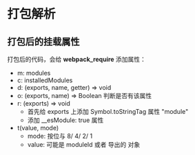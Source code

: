 # 打包解析

## 打包后的挂载属性

打包后的代码，会给 __webpack_require__ 添加属性：

- m: modules
- c: installedModules
- d: (exports, name, getter) => void
- o: (exports, name) => Boolean 判断是否有该属性
- r: (exports) => void
    - 首先给 exports 上添加 Symbol.toStringTag 属性 "module"
    - 添加 __esModule: true 属性
- t(value, mode) 
    - mode: 按位与 8/ 4/ 2/ 1
    - value: 可能是 moduleId 或者 导出的 对象
    
